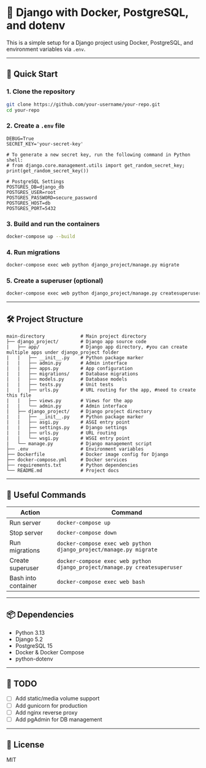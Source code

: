 # 🐳 Django with Docker, PostgreSQL, and dotenv

This is a simple setup for a Django project using Docker, PostgreSQL, and environment variables via `.env`.

---

## 🚀 Quick Start

### 1. Clone the repository
```bash
git clone https://github.com/your-username/your-repo.git
cd your-repo
```

### 2. Create a `.env` file
```env
DEBUG=True
SECRET_KEY='your-secret-key'

# To generate a new secret key, run the following command in Python shell:
# from django.core.management.utils import get_random_secret_key; print(get_random_secret_key())

# PostgreSQL Settings
POSTGRES_DB=django_db
POSTGRES_USER=root
POSTGRES_PASSWORD=secure_password
POSTGRES_HOST=db
POSTGRES_PORT=5432
```

### 3. Build and run the containers
```bash
docker-compose up --build
```

### 4. Run migrations
```bash
docker-compose exec web python django_project/manage.py migrate
```

### 5. Create a superuser (optional)
```bash
docker-compose exec web python django_project/manage.py createsuperuser
```

---

## 🛠 Project Structure

```
main-directory             # Main project directory
├── django_project/        # Django app source code
|   ├── app/               # Django app directory, #you can create multiple apps under django_project folder
|   |   ├── __init__.py    # Python package marker
|   |   ├── admin.py       # Admin interface
|   |   ├── apps.py        # App configuration
|   |   ├── migrations/    # Database migrations
|   |   ├── models.py      # Database models
|   |   ├── tests.py       # Unit tests
|   |   ├── urls.py        # URL routing for the app, #need to create this file
|   |   ├── views.py       # Views for the app
|   |   └── admin.py       # Admin interface
|   ├── django_project/    # Django project directory
|   |   ├── __init__.py    # Python package marker
|   |   ├── asgi.py        # ASGI entry point
|   |   ├── settings.py    # Django settings
|   |   ├── urls.py        # URL routing
|   |   └── wsgi.py        # WSGI entry point
|   └── manage.py          # Django management script
├── .env                   # Environment variables
├── Dockerfile             # Docker image config for Django
├── docker-compose.yml     # Docker services
├── requirements.txt       # Python dependencies
└── README.md              # Project docs
```

---

## 🧪 Useful Commands

| Action | Command |
|--------|---------|
| Run server | `docker-compose up` |
| Stop server | `docker-compose down` |
| Run migrations | `docker-compose exec web python django_project/manage.py migrate` |
| Create superuser | `docker-compose exec web python django_project/manage.py createsuperuser` |
| Bash into container | `docker-compose exec web bash` |

---

## 📦 Dependencies

- Python 3.13
- Django 5.2
- PostgreSQL 15
- Docker & Docker Compose
- python-dotenv

---

## 🧹 TODO

- [ ] Add static/media volume support
- [ ] Add gunicorn for production
- [ ] Add nginx reverse proxy
- [ ] Add pgAdmin for DB management

---

## 📄 License

MIT
